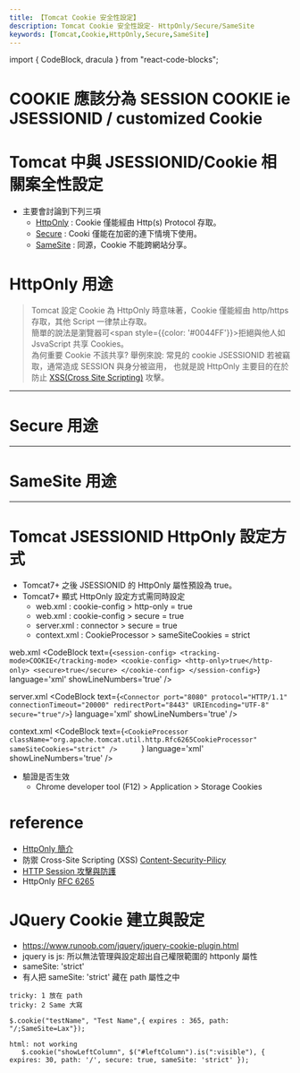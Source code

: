 ```yaml
---
title: 【Tomcat Cookie 安全性設定】
description: Tomcat Cookie 安全性設定- HttpOnly/Secure/SameSite
keywords: [Tomcat,Cookie,HttpOnly,Secure,SameSite]
---
```

import { CodeBlock, dracula  } from "react-code-blocks";


# COOKIE 應該分為 SESSION COOKIE ie JSESSIONID / customized Cookie


# Tomcat 中與 JSESSIONID/Cookie 相關案全性設定
* 主要會討論到下列三項
    * [HttpOnly](#HttpOnly-id) : Cookie 僅能經由 Http(s) Protocol 存取。
    * [Secure](#Secure-id) : Cooki 僅能在加密的連下情境下使用。
    * [SameSite](#SameSite-id) : 同源，Cookie 不能跨網站分享。

# HttpOnly 用途 <span id="HttpOnly-id"></span>
> Tomcat 設定 Cookie 為 HttpOnly 時意味著，Cookie 僅能經由 http/https 存取，其他 Script 一律禁止存取。<br/>
> 簡單的說法是瀏覽器可<span style={{color: '#0044FF'}}>拒絕與他人如 JsvaScript 共享 Cookies</span>。<br/>
> 為何重要 Cookie 不該共享? 舉例來說: 常見的 cookie JSESSIONID 若被竊取，通常造成 SESSION 與身分被盜用，
> 也就是說 HttpOnly 主要目的在於防止 [XSS(Cross Site Scripting)](https://owasp.org/www-community/attacks/xss/) 攻擊。<br/>

---

# Secure 用途 <span id="Secure-id"></span>


---

# SameSite 用途 <span id="SameSite-id"></span>


---

# Tomcat JSESSIONID HttpOnly 設定方式
* Tomcat7+ 之後 JSESSIONID 的 HttpOnly 屬性預設為 true。
* Tomcat7+ 顯式 HttpOnly 設定方式需同時設定
    * web.xml : cookie-config > http-only = true
    * web.xml : cookie-config > secure = true
    * server.xml : connector > secure = true
    * context.xml : CookieProcessor > sameSiteCookies = strict

web.xml
<CodeBlock text={`
    <session-config>
         <tracking-mode>COOKIE</tracking-mode>
         <cookie-config>
            <http-only>true</http-only>
            <secure>true</secure>
         </cookie-config>
    </session-config>
    `}
      language='xml'
      showLineNumbers='true'
      /> 

server.xml
<CodeBlock text={`
        <Connector port="8080" protocol="HTTP/1.1"
               connectionTimeout="20000"
               redirectPort="8443" URIEncoding="UTF-8" secure="true"/>
    `}
      language='xml'
      showLineNumbers='true'
      /> 
      
context.xml
<CodeBlock text={`
    <CookieProcessor className="org.apache.tomcat.util.http.Rfc6265CookieProcessor" sameSiteCookies="strict" />      
    `}
      language='xml'
      showLineNumbers='true'
      /> 
      
      
* 驗證是否生效
    * Chrome developer tool (F12) > Application > Storage Cookies 


# reference
* [HttpOnly 簡介](https://blog.51cto.com/u_9597987/3485720)
* 防禦 Cross-Site Scripting (XSS) [Content-Security-Pilicy](https://devco.re/blog/2014/04/08/security-issues-of-http-headers-2-content-security-policy/)
* [HTTP Session 攻擊與防護](https://devco.re/blog/2014/06/03/http-session-protection/)  
* HttpOnly [RFC 6265](https://datatracker.ietf.org/doc/html/rfc6265)

# JQuery Cookie 建立與設定
* <https://www.runoob.com/jquery/jquery-cookie-plugin.html> 
* jquery is js: 所以無法管理與設定超出自己權限範圍的 httponly 屬性
* sameSite: 'strict'
* 有人把 sameSite: 'strict' 藏在 path 屬性之中
```
tricky: 1 放在 path
tricky: 2 Same 大寫

$.cookie("testName", "Test Name",{ expires : 365, path: "/;SameSite=Lax"});
```

```
html: not working 
   $.cookie("showLeftColumn", $("#leftColumn").is(":visible"), { expires: 30, path: '/', secure: true, sameSite: 'strict' });

```